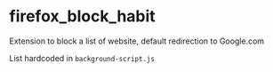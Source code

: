 # firefox_block_habit
Extension to block a list of website, default redirection to Google.com

List hardcoded in `background-script.js`
